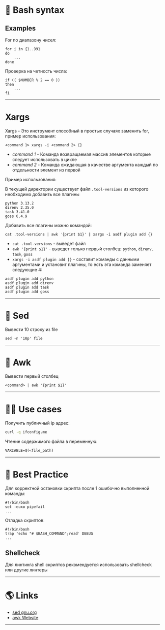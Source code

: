 # 🐚 Bash syntax

## Examples

For по диапазону чисел:

```shell title=for
for i in {1..99}
do
    ...
done
```

Проверка на четность числа:

```shell title=if
if (( $NUMBER % 2 == 0 ))
then
    ...
fi
```

---

# Xargs

Xargs - Это инструмент способный в простых случаях заменить for, пример использования:

```shell
<command 1> xargs -i <command 2> {}
```

- *command 1* - Команда возвращаемая массив элементов которые следует использовать в цикле
- *command 2* - Команда ожидающая в качестве аргумента каждый по отдельности элемент из первой

Пример использования:

В текущей директории существует файл `.tool-versions` из которого необходимо добавить все плагины

```shell title=.tool-versions
python 3.13.2
direnv 2.35.0
task 3.41.0
goss 0.4.9
```

Добавить все плагины можно командой:

```shell
cat .tool-versions | awk '{print $1}' | xargs -i asdf plugin add {}
```

- `cat .tool-versions` - выведет файл
- `awk '{print $1}'` - выведет только первый столбец: `python`, `direnv`, `task`, `goss`
- `xargs -i asdf plugin add {}` - составит команды с данными аргументами и установит плагины, то есть эта команда заменяет следующие 4:

```shell
asdf plugin add python
asdf plugin add direnv
asdf plugin add task
asdf plugin add goss
```

---

# 📄 Sed

Вывести 10 строку из file

```shell
sed -n '10p' file
```

---

# 📄 Awk

Вывести первый столбец

```shell
<command> | awk '{print $1}'
```

---

# 🤹‍♀️ Use cases

Получить публичный ip адрес:

```bash
curl -q ifconfig.me
```

Чтение содержимого файла в переменную:

```shell
VARIABLE=$(<file_path)
```

---

# 🥇 Best Practice

Для корректной остановки скрипта после 1 ошибочно выполненной команды:

```shell
#!/bin/bash
set -euxo pipefail
...
```

Отладка скриптов:

```shell
#!/bin/bash
trap 'echo "# $BASH_COMMAND";read' DEBUG
...
```

## Shellcheck

Для линтинга shell скриптов рекомендуется использовать shellcheck или другие линтеры

---

# 🌎 Links

- [sed gnu.org](https://www.gnu.org/software/sed/manual/sed.html)
- [awk Website](http://www.awklang.org)

---
